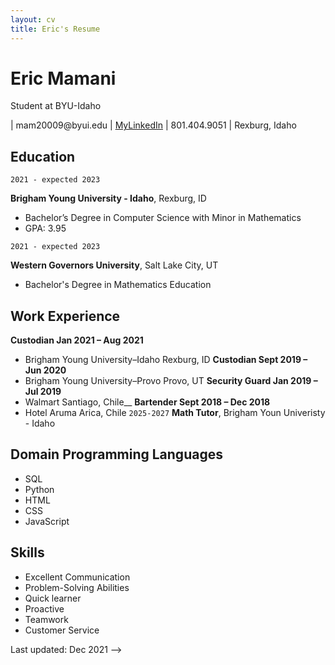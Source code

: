 ```yaml
---
layout: cv
title: Eric's Resume
---
```

# Eric Mamani
Student at BYU-Idaho

<div id="webaddress">
| mam20009@byui.edu
| <a href="https://www.linkedin.com/in/eric-mamani-ramirez-4aa454201/">MyLinkedIn</a>
| 801.404.9051
| Rexburg, Idaho
</div>

<!-- https://www.monique.tech/the-art-of-markdown -->

## Education

`2021 - expected 2023`

__Brigham Young University - Idaho__, Rexburg, ID

- Bachelor’s Degree in Computer Science with Minor in Mathematics
- GPA: 3.95

`2021 - expected 2023`

__Western Governors University__, Salt Lake City, UT
- Bachelor's Degree in Mathematics Education


## Work Experience

__Custodian	                                          Jan 2021 – Aug 2021__
- Brigham Young University–Idaho 	                      Rexburg, ID
__Custodian							         	                    Sept 2019 – Jun 2020__
- Brigham Young University–Provo								       Provo, UT
__Security Guard									                   Jan 2019 – Jul 2019__
- Walmart									                              Santiago, Chile__
__Bartender									                          Sept 2018 – Dec 2018__
- Hotel Aruma		Arica, Chile
`2025-2027`
__Math Tutor__, Brigham Youn Univeristy - Idaho

## Domain Programming Languages

* SQL
* Python
* HTML
* CSS
* JavaScript

## Skills

* Excellent Communication 
* Problem-Solving Abilities 
* Quick learner
* Proactive 
* Teamwork 
* Customer Service 




Last updated: Dec 2021 -->

